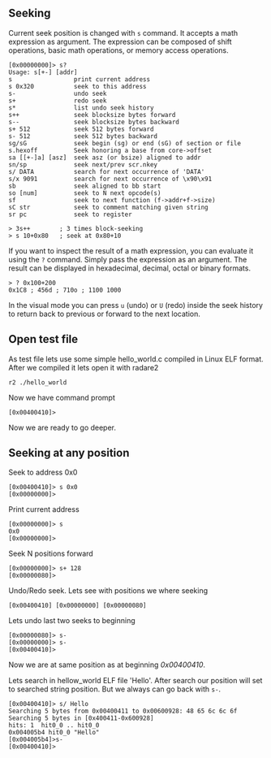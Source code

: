 ## Seeking

Current seek position is changed with `s` command. It accepts a math expression as argument. The expression can be composed of shift operations, basic math operations, or memory access operations.


    [0x00000000]> s?
    Usage: s[+-] [addr]
    s                 print current address
    s 0x320           seek to this address
    s-                undo seek
    s+                redo seek
    s*                list undo seek history
    s++               seek blocksize bytes forward
    s--               seek blocksize bytes backward
    s+ 512            seek 512 bytes forward
    s- 512            seek 512 bytes backward
    sg/sG             seek begin (sg) or end (sG) of section or file
    s.hexoff          Seek honoring a base from core->offset
    sa [[+-]a] [asz]  seek asz (or bsize) aligned to addr
    sn/sp             seek next/prev scr.nkey
    s/ DATA           search for next occurrence of 'DATA'
    s/x 9091          search for next occurrence of \x90\x91
    sb                seek aligned to bb start
    so [num]          seek to N next opcode(s)
    sf                seek to next function (f->addr+f->size)
    sC str            seek to comment matching given string
    sr pc             seek to register

    > 3s++        ; 3 times block-seeking
    > s 10+0x80   ; seek at 0x80+10


If you want to inspect the result of a math expression, you can evaluate it using the `?` command. Simply pass the expression as an argument. The result can be displayed in hexadecimal, decimal, octal or binary formats.

    > ? 0x100+200
    0x1C8 ; 456d ; 710o ; 1100 1000  


In the visual mode you can press `u` (undo) or `U` (redo) inside the seek history to return back to previous or forward to the next location.

## Open test file

As test file lets use some simple hello_world.c compiled in Linux ELF format.
After we compiled it lets open it with radare2

    r2 ./hello_world

Now we have command prompt

    [0x00400410]>

Now we are ready to go deeper. 

## Seeking at any position

Seek to address 0x0

    [0x00400410]> s 0x0
    [0x00000000]>

Print current address 

    [0x00000000]> s
    0x0
    [0x00000000]>

Seek N positions forward

    [0x00000000]> s+ 128
    [0x00000080]>

Undo/Redo seek. Lets see with positions we where seeking

    [0x00400410] [0x00000000] [0x00000080]

Lets undo last two seeks to beginning

    [0x00000080]> s-
    [0x00000000]> s-
    [0x00400410]>

Now we are at same position as at beginning _0x00400410_.

Lets search in hellow_world ELF file 'Hello'. After search our position will set
to searched string position. But we always can go back with `s-`.

    [0x00400410]> s/ Hello
    Searching 5 bytes from 0x00400411 to 0x00600928: 48 65 6c 6c 6f 
    Searching 5 bytes in [0x400411-0x600928]
    hits: 1  hit0_0 .. hit0_0
    0x004005b4 hit0_0 "Hello"
    [0x004005b4]>s-
    [0x00400410]>

